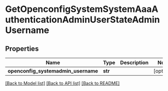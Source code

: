 # GetOpenconfigSystemSystemAaaAuthenticationAdminUserStateAdminUsername

## Properties
Name | Type | Description | Notes
------------ | ------------- | ------------- | -------------
**openconfig_systemadmin_username** | **str** |  | [optional] 

[[Back to Model list]](../README.md#documentation-for-models) [[Back to API list]](../README.md#documentation-for-api-endpoints) [[Back to README]](../README.md)


